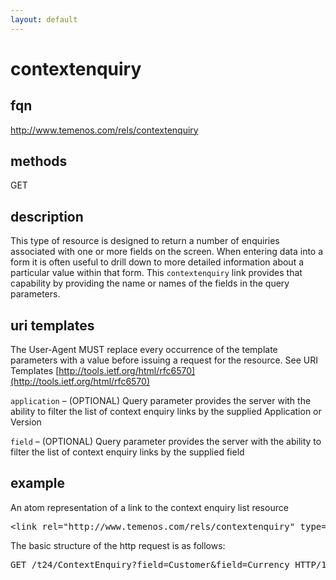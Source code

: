 ```yaml
---
layout: default
---
```

# contextenquiry

## fqn
http://www.temenos.com/rels/contextenquiry

## methods
GET

## description
This type of resource is designed to return a number of enquiries associated with one or more fields on the screen.  When entering data into a form it is often useful to drill down to more detailed information about a particular value within that form.  This `contextenquiry` link provides that capability by providing the name or names of the fields in the query parameters.


## uri templates
The User-Agent MUST replace every occurrence of the template parameters with a value before issuing a request for the resource.  See URI Templates [http://tools.ietf.org/html/rfc6570](http://tools.ietf.org/html/rfc6570)

`application` – (OPTIONAL) Query parameter provides the server with the ability to filter the list of context enquiry links by the supplied Application or Version

`field` – (OPTIONAL) Query parameter provides the server with the ability to filter the list of context enquiry links by the supplied field


## example
An atom representation of a link to the context enquiry list resource
<pre>
&lt;link rel="http://www.temenos.com/rels/contextenquiry" type="application/atom+xml;type=entry" title="contextenquiry" href="ContextEnquiry{&application*}{&field*}"/&gt;
</pre>

The basic structure of the http request is as follows:
<pre>
GET /t24/ContextEnquiry?field=Customer&field=Currency HTTP/1.1
</pre>